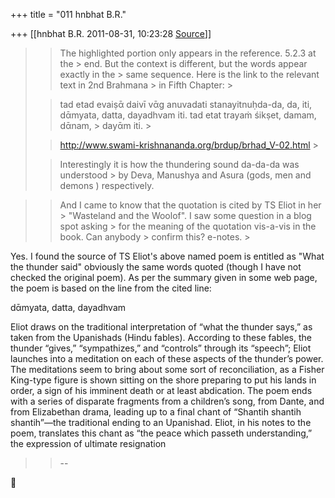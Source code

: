 +++
title = "011 hnbhat B.R."

+++
[[hnbhat B.R.	2011-08-31, 10:23:28 [Source](https://groups.google.com/g/samskrita/c/hcNf0h3YLDc)]]



> 
> > 
> > The highlighted portion only appears in the reference. 5.2.3 at the > end. But the context is different, but the words appear exactly in the > same sequence. Here is the link to the relevant text in 2nd Brahmana > in Fifth Chapter: >
> 
> > 
> >   
> > 
> > 
> > tad etad evaiṣᾱ daivī vᾱg anuvadati stanayitnuḥda-da, da, iti,
> dᾱmyata, datta, dayadhvam iti. tad etat trayaṁ śikṣet, damam, dᾱnam, > dayᾱm iti. >
> 
> > 
> >   
> > 
> > 
> > <http://www.swami-krishnananda.org/brdup/brhad_V-02.html> >
> 
> > 
> >   
> > 
> > 
> > Interestingly it is how the thundering sound da-da-da was understood > by Deva, Manushya and Asura (gods, men and demons ) respectively.
> > 
> > 
> > 
> > 



> 
> > 
> > And I came to know that the quotation is cited by TS Eliot in her > "Wasteland and the Woolof". I saw some question in a blog spot asking > for the meaning of the quotation vis-a-vis in the book. Can anybody > confirm this? e-notes. >
> 
> > 
> > 
> > 

  

Yes. I found the source of TS Eliot's above named poem is entitled as "What the thunder said" obviously the same words quoted (though I have not checked the original poem). As per the summary given in some web page, the poem is based on the line from the cited line:

  

dᾱmyata, datta, dayadhvam

  

Eliot draws on the traditional interpretation of “what the thunder says,” as taken from the Upanishads (Hindu fables). According to these fables, the thunder “gives,” “sympathizes,” and “controls” through its “speech”; Eliot launches into a meditation on each of these aspects of the thunder’s power. The meditations seem to bring about some sort of reconciliation, as a Fisher King-type figure is shown sitting on the shore preparing to put his lands in order, a sign of his imminent death or at least abdication. The poem ends with a series of disparate fragments from a children’s song, from Dante, and from Elizabethan drama, leading up to a final chant of “Shantih shantih shantih”—the traditional ending to an Upanishad. Eliot, in his notes to the poem, translates this chant as “the peace which passeth understanding,” the expression of ultimate resignation



  

> 
> > 
> > --
> > 
> > 



